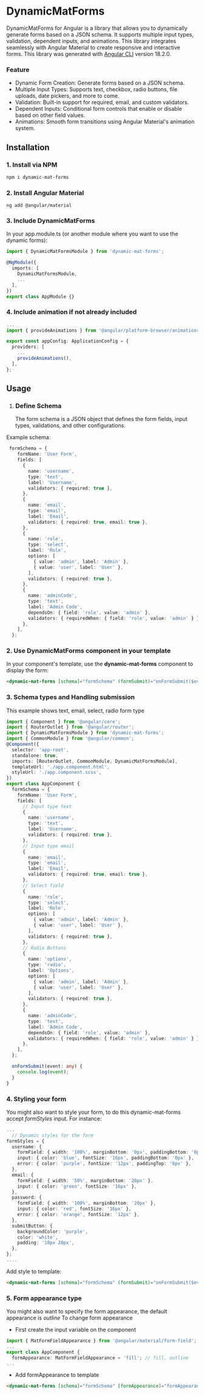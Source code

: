 # DynamicMatForms

DynamicMatForms for Angular is a library that allows you to dynamically generate forms based on a JSON schema. It supports multiple input types, validation, dependent inputs, and animations. This library integrates seamlessly with Angular Material to create responsive and interactive forms.
This library was generated with [Angular CLI](https://github.com/angular/angular-cli) version 18.2.0.

### Feature

- Dynamic Form Creation: Generate forms based on a JSON schema.
- Multiple Input Types: Supports text, checkbox, radio buttons, file uploads, date pickers, and more to come.
- Validation: Built-in support for required, email, and custom validators.
- Dependent Inputs: Conditional form controls that enable or disable based on other field values.
- Animations: Smooth form transitions using Angular Material's animation system.

## Installation

### 1. Install via NPM

```bash
npm i dynamic-mat-forms
```

### 2. Install Angular Material

```
ng add @angular/material
```

### 3. Include DynamicMatForms

In your app.module.ts (or another module where you want to use the dynamic forms):

```TypeScript
import { DynamicMatFormsModule } from 'dynamic-mat-forms';

@NgModule({
  imports: [
    DynamicMatFormsModule,
    ...
  ],
})
export class AppModule {}
```

### 4. Include animation if not already included

```TypeScript
...
import { provideAnimations } from '@angular/platform-browser/animations';

export const appConfig: ApplicationConfig = {
  providers: [
    ...
    provideAnimations(),
  ],
};

```

## Usage

1. ### Define Schema
   The form schema is a JSON object that defines the form fields, input types, validations, and other configurations.

Example schema:

```TypeScript
 formSchema = {
    formName: 'User Form',
    fields: [
      {
        name: 'username',
        type: 'text',
        label: 'Username',
        validators: { required: true },
      },
      {
        name: 'email',
        type: 'email',
        label: 'Email',
        validators: { required: true, email: true },
      },
      {
        name: 'role',
        type: 'select',
        label: 'Role',
        options: [
          { value: 'admin', label: 'Admin' },
          { value: 'user', label: 'User' },
        ],
        validators: { required: true },
      },
      {
        name: 'adminCode',
        type: 'text',
        label: 'Admin Code',
        dependsOn: { field: 'role', value: 'admin' },
        validators: { requiredWhen: { field: 'role', value: 'admin' } },
      },
    ],
  };
```

### 2. Use DynamicMatForms component in your template

In your component's template, use the **dynamic-mat-forms** component to display the form:

```html
<dynamic-mat-forms [schema]="formSchema" (formSubmit)="onFormSubmit($event)"></dynamic-mat-forms>
```

### 3. Schema types and Handling submission

This example shows text, email, select, radio form type

```TypeScript
import { Component } from '@angular/core';
import { RouterOutlet } from '@angular/router';
import { DynamicMatFormsModule } from 'dynamic-mat-forms';
import { CommonModule } from '@angular/common';
@Component({
  selector: 'app-root',
  standalone: true,
  imports: [RouterOutlet, CommonModule, DynamicMatFormsModule],
  templateUrl: './app.component.html',
  styleUrl: './app.component.scss',
})
export class AppComponent {
  formSchema = {
    formName: 'User Form',
    fields: [
      // Input type text
      {
        name: 'username',
        type: 'text',
        label: 'Username',
        validators: { required: true },
      },
      // Input type email
      {
        name: 'email',
        type: 'email',
        label: 'Email',
        validators: { required: true, email: true },
      },
      // Select field
      {
        name: 'role',
        type: 'select',
        label: 'Role',
        options: [
          { value: 'admin', label: 'Admin' },
          { value: 'user', label: 'User' },
        ],
        validators: { required: true },
      },
      // Radio Buttons
      {
        name: 'options',
        type: 'radio',
        label: 'Options',
        options: [
          { value: 'admin', label: 'Admin' },
          { value: 'user', label: 'User' },
        ],
        validators: { required: true },
      },
      {
        name: 'adminCode',
        type: 'text',
        label: 'Admin Code',
        dependsOn: { field: 'role', value: 'admin' },
        validators: { requiredWhen: { field: 'role', value: 'admin' } },
      },
    ],
  };

  onFormSubmit(event: any) {
    console.log(event);
  }
}
```

### 4. Styling your form

You might also want to style your form, to do this dynamic-mat-forms accept _formStyles_ input.
For instance:

```TypeScript
...
  // Dynamic styles for the form
formStyles = {
  username: {
    formField: { width: '100%', marginBottom: '0px', paddingBottom: '0px' },
    input: { color: 'blue', fontSize: '16px', paddingBottom: '0px' },
    error: { color: 'purple', fontSize: '12px', paddingTop: '0px' },
  },
  email: {
    formField: { width: '50%', marginBottom: '20px' },
    input: { color: 'green', fontSize: '16px' },
  },
  password: {
    formField: { width: '100%', marginBottom: '20px' },
    input: { color: 'red', fontSize: '16px' },
    error: { color: 'orange', fontSize: '12px' },
  },
  submitButton: {
    backgroundColor: 'purple',
    color: 'white',
    padding: '10px 20px',
  },
};
....
```

Add style to template:

```html
<dynamic-mat-forms [schema]="formSchema" (formSubmit)="onFormSubmit($event)" [formStyles]="formStyles"> </dynamic-mat-forms>
```

### 5. Form appearance type

You might also want to specify the form appearance, the default appearance is _outline_
To change form appearance

- First create the input variable on the component

```TypeScript
import { MatFormFieldAppearance } from '@angular/material/form-field';
...
export class AppComponent {
  formAppearance: MatFormFieldAppearance = 'fill'; // fill, outline
...
```

- Add formAppearance to template

```html
<dynamic-mat-forms [schema]="formSchema" [formAppearance]="formAppearance" (formSubmit)="onFormSubmit($event)" [formStyles]="formStyles"> </dynamic-mat-forms>
```
